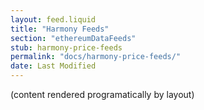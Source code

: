 ```yaml
---
layout: feed.liquid
title: "Harmony Feeds"
section: "ethereumDataFeeds"
stub: harmony-price-feeds
permalink: "docs/harmony-price-feeds/"
date: Last Modified
---
```

(content rendered programatically by layout)
